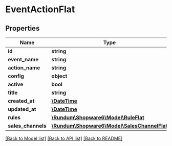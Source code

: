 # EventActionFlat

## Properties
Name | Type | Description | Notes
------------ | ------------- | ------------- | -------------
**id** | **string** |  | [optional] 
**event_name** | **string** |  | 
**action_name** | **string** |  | 
**config** | **object** |  | [optional] 
**active** | **bool** |  | [optional] 
**title** | **string** |  | [optional] 
**created_at** | [**\DateTime**](\DateTime.md) |  | 
**updated_at** | [**\DateTime**](\DateTime.md) |  | [optional] 
**rules** | [**\Rundum\Shopware6\Model\RuleFlat**](RuleFlat.md) |  | [optional] 
**sales_channels** | [**\Rundum\Shopware6\Model\SalesChannelFlat**](SalesChannelFlat.md) |  | [optional] 

[[Back to Model list]](../../README.md#documentation-for-models) [[Back to API list]](../../README.md#documentation-for-api-endpoints) [[Back to README]](../../README.md)

